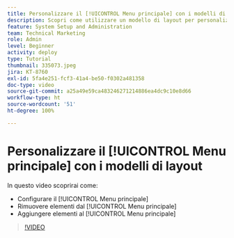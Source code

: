 ```yaml
---
title: Personalizzare il [!UICONTROL Menu principale] con i modelli di layout
description: Scopri come utilizzare un modello di layout per personalizzare il [!UICONTROL Menu principale].
feature: System Setup and Administration
team: Technical Marketing
role: Admin
level: Beginner
activity: deploy
type: Tutorial
thumbnail: 335073.jpeg
jira: KT-8760
exl-id: 5fa4e251-fcf3-41a4-be50-f0302a481358
doc-type: video
source-git-commit: a25a49e59ca483246271214886ea4dc9c10e8d66
workflow-type: ht
source-wordcount: '51'
ht-degree: 100%

---
```


# Personalizzare il [!UICONTROL Menu principale] con i modelli di layout

In questo video scoprirai come:

* Configurare il [!UICONTROL Menu principale]
* Rimuovere elementi dal [!UICONTROL Menu principale]
* Aggiungere elementi al [!UICONTROL Menu principale]


>[!VIDEO](https://video.tv.adobe.com/v/335073/?quality=12&learn=on)
